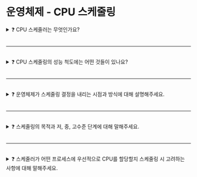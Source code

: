 # 운영체제 - CPU 스케줄링

<details>

<summary>❓ CPU 스케줄러는 무엇인가요?</summary>

### ❓ CPU 스케줄러는 무엇인가요?

<br>

* **CPU 스케줄러란?**

  컴퓨터의 중앙처리장치(CPU)가 여러 프로세스들 간에 어떤 순서로 실행될지 결정하는 컴퓨터 운영체제의 핵심 구성 요소
  
  ![image](https://github.com/Shortudy-10th/tech-for-developer/assets/32262904/44dc4509-e993-4bc1-988d-8fff2fba6f67)
  
  다양한 요소를 고려해 프로세스 스케줄링을 수행하며 프로세스 상태를 변화시킴


<br>


* **CPU 스케줄러가 하는 역할**

  * 프로세스 스위칭 관리
    * 프로세스의 스위칭을 관리하고 효율적을 수행함
  * 우선순위 결정
    *  프로세스의 우선순위에 따라 어떤 프로세스을 먼저 실행할지 결정함
  * 공정한 자원 할당
    * 모든 프로세스가 공정하게 CPU를 할당받도록 관리함
  * 응답 시간 최적화
    * 사용자와 상호작용하는 프로세스에 대한 빠른 응답 시간을 보장하기 위해 CPU 스케줄링을 조정함



</details>

<br>

---

<br>

<details>

<summary>❓ CPU 스케줄링의 성능 척도에는 어떤 것들이 있나요?</summary>

### ❓ CPU 스케줄링의 성능 척도에는 어떤 것들이 있나요?

<br>

CPU 스케줄링의 성능 척도는 크게 시스템 관점과 사용자 관점으로 나뉜다.

### 시스템 관점
성능 척도  | 설명
--    | --
**CPU 이용률** | CPU가 쉬지 않고 일한 시간의 비율. 높을 수록 좋다. CPU 스케줄링에 따라 이용률이 변경될 수 있음
**처리량(Throughput)** | 단위시간당 처리량. 시스템 입장에서 얼마나 많은 일을 했는가를 나타내며 높을수록 좋다

### 사용자 관점
성능 척도 | 설명
-- | --
**소요시간, 반환시간** | CPU burst에 들어와서, I/O burst가 될 때까지의 전체 시간의 합. Ready Queue에서 기다린 시간 + 실제로 CPU를 사용한 시간
**대기시간** | CPU를 사용하기 위해 기다린 전체 시간의 합. CPU burst에 들어와서 프로세스는 CPU를 얻고 뺏기를 반복하는 데, I/O burst 상태에 되기 직전까지 Ready Queue에서 CPU 사용을 위해 기다린 전체 시간의 합
**응답 시간** | 특정 프로세스가 CPU를 사용하기 위해 들어와서 CPU를 최초로 사용하기까지 걸리는 시간. CPU burst로 들어와 최초로 CPU를 얻기까지 걸리는 시간. 대부분의 프로세스는 preemptive이므로 이 시간이 응답 시간으로 측정됩니다.


+) 응답시간, 대기시간, 반환시간, 실행시간

<img src="https://github.com/Shortudy-10th/tech-for-developer/assets/64778589/15a79824-d2c5-4060-a003-fc079f1500d0" width="800">

</details>

<br>

---

<br>

<details>

<summary>❓ 운영체제가 스케줄링 결정을 내리는 시점과 방식에 대해 설명해주세요.</summary>

### ❓ 운영체제가 스케줄링 결정을 내리는 시점과 방식에 대해 설명해주세요.

<br>

- **스케줄링 결정 시점 -> CPU 점유 프로세스를 다른 프로세스로 전환할 때**
  * **프로세스 생성**: 새로운 프로세스가 생성되거나 실행 가능한 상태로 변경될 때, 운영체제는 이 프로세스에 CPU를 할당할지 여부를 결정한다.
  
  * **프로세스 종료**: 프로세스가 종료되면 해당 프로세스에 할당된 CPU 자원을 반환하고, 다음으로 실행될 프로세스를 선택한다.
  
  * **인터럽트 및 시그널**: 외부 이벤트나 프로세스 내부에서 발생한 인터럽트 또는 시그널에 응답하여, 운영체제는 현재 실행 중인 프로세스를 일시 중단하고 다른 프로세스로 전환할 수 있다.
  
  * **시간 할당량 초과**: CPU 할당 시간이 만료된 경우, 해당 프로세스는 준비 상태로 이동하고 다른 프로세스에게 CPU를 할당한다.
  
  * **I/O 요청**: 프로세스가 I/O 작업을 요청하면, 해당 프로세스는 대기 상태로 전환되고, 다른 실행 가능한 프로세스가 CPU를 할당 받는다.
  
  * **우선순위 변경**: 프로세스의 우선순위가 변경되거나, 운영체제가 더 높은 우선순위의 프로세스에게 CPU를 할당하도록 결정할 수 있다.

<br>

- **스케줄링 방식**
  - **선점형 스케줄링**
    -  프로세스가 실행 중에 다른 프로세스가 CPU를 강제로 빼앗아 사용할 수 있는 스케줄링 방식
    -  시간 할당량이나 우선순위에 따라 프로세스를 전환
    -  Round Robin, Priority Scheduling 등
  
  - **비선점형 스케줄링**
    -  프로세스가 CPU를 스스로 반납하기 전까지 실행을 계속할 수 있는 스케줄링 방식
    -  프로세스가 끝나거나 I/O 요청을 하면 CPU를 반환
    -  FCFS (First-Come, First-Served), SJF (Shortest Job First)

</details>

<br>

---

<br>

<details>

<summary>❓ 스케줄링의 목적과 저, 중, 고수준 단계에 대해 말해주세요.</summary>

### ❓ 스케줄링의 목적과 저, 중, 고수준 단계에 대해 말해주세요.

<br>

- **스케줄링의 목적**

  |**목적**||
  |---|---|
  |**공평성**|모든 프로세스가 자원을 공평하게 배정받아야 하며, 특정 프로세스가 배제되어서는 안 됨|
  |**효율성**|시스템 자원을 놀리는 시간 없이 스케줄링해야 함|
  |**안정성**|우선순위를 사용하여 중요한 프로세스가 먼저 처리되도록 해야 함|
  |**반응 시간 보장**|응답이 없는 경우 사용자는 시스템이 멈춘 것으로 가정하기 때문에 시스템은 적절한 시간 안에 프로세스의 요구에 반응해야 함|
  |**무한 연기 방지**|특정 프로세스의 작업이 무한히 연기되어서는 안 됨|

<br>

- **단계별 스케줄링**

  <img src="https://github.com/Shortudy-10th/tech-for-developer/assets/64778589/1fc0d4c8-d7f9-4a2c-a3e7-9b9b61aad212" width="550">
  
  * **고수준 스케줄링**
     * long-term scheduling, job scheduling, admission scheduling
     * 가장 큰 틀에서 이루어지는 CPU 스케줄링으로 **시스템 내의 전체 작업 수를 조절**
     *  시스템 과부하를 막기 위해 어떤 작업을 시스템이 받아들일지 또는 거부할지를 결정하므로 시스템 내에서 동작 시에 실행 가능한 프로세스의 총개수가 정해짐
     * 새로운 작업을 시스템에 추가하거나, 현재 실행 중인 작업들 간의 우선순위를 조정하거나 변경할 때 사용
     * 주로 메인프레임 같은 큰 시스템에서 규모가 큰 일괄 작업을 처리할 때 사용함
  * **중간 수준 스케줄링**
     * 중지(suspend)와 활성화(active)로 **전체 시스템의 활성화된 프로세스 수를 조절함**
       * 프로세스가 활성화된 후에도 여러 요인으로 시스템 과부하가 걸릴 수 있기 때문
     * 이로 인해 저수준 스케줄링이 원만하게 이루어지도록 완충하는 역할을 함
     * 보류된 프로세스는 여유가 생기면 다시 활성화됨
     * 스왑아웃(메모리에 적재된 프로세스를 디스크로 옮기는 작업) 및 스왑인(디스크에 저장된 프로세스를 메모리로 다시 로드하는 작업) 작업을 통해 메모리에 적재될 프로세스를 결정하고 메모리 공간을 확보함
  * **저수준 스케줄링**
     * short-term scheduling
     * 가장 작은 단위의 스케줄링으로 어떤 프로세스에 CPU를 할당할지, 어떤 프로세스를 대기 상태로 보낼지 등을 결정
     * 중간 수준의 스케줄링은 프로세스를 보류 상태로 보내고, 저수준 스케줄링은 대기 상태로 보냄
     * **스케줄링에 대해 공부하는 대부분의 내용이 이 저수준 스케줄링**
       * 즉, 준비 상태 <-> 실행 상태 <-> 대기 상태 등 프로세스의 상태 변화가 여기서 일어남

</details>

<br>

---

<br>

<details>

<summary>❓ 스케줄러가 어떤 프로세스에 우선적으로 CPU를 할당할지 스케줄링 시 고려하는 사항에 대해 말해주세요.</summary>

### ❓ 스케줄러가 어떤 프로세스에 우선적으로 CPU를 할당할지 스케줄링 시 고려하는 사항에 대해 말해주세요.

<br>

* **preemptive vs non-preemptive**
   * 선점형 스케줄링 : 프로세스가 CPU를 할당받아 실행 중이더라도 운영체제가 CPU를 강제로 빼앗을 수 있는 방식
      * CPU 처리 시간이 매우 긴 프로세스가 CPU 사용 독점을 막을 수 있어 효율적인 운영이 가능
      * 하지만 잦은 Context Switching 으로 오버헤드가 많이 발생
   * 비선점형 스케줄링 : 프로세스가 CPU를 점유하고 있다면 이를 빼앗을 수 없는 방식
      * 필요한 문맥 교환만 일어나기 때문에 오버헤드가 상대적으로 적지만 프로세스의 배치에 따라 효율성 차이가 많이 남

* **CPU bound vs I/O bound**
   * 프로세스가 대기 상태에 있다가 CPU를 할당받아 실행하면 CPU burst, 입출력 작업을 하면 I/O burst
   * CPU bound process(CPU 집중 프로세스) : CPU를 많이 사용하여 CPU burst가 많은 프로세스
   * I/O bound process(입출력 집중 프로세스) : 입출력을 많이 사용해 I/O burst가 많은 프로세스
   * 두 프로세스가 같이 대기상태에 있다면 입출력 집중 프로세스에 먼저 CPU를 할당시키는 것이 더 효율적
      * 왜냐하면 입출력 집중 프로세스는 CPU를 빠르게 쓰고 입출력 버스트를 하러 나가기 때문에 다른 프로세스가 오래 기다리지 않아도 됨

* **전면 프로세스 vs 후면 프로세스**
   * 전면 프로세스 : GUI를 사용하는 운영체제에서 화면의 맨 앞에 놓여 현재 입출력이 사용됨
      *  사용자와 상호작용이 가능해 상호작용 프로세스라고도 불림 (워드 프로세스)
   * 후면 프로세스 : 사용자의 입력 없이 작동하여 일괄 작업 프로세스라고 불림 (압축 프로세스)
   * 전면 프로세스는 사용자의 요구에 즉각 즉각 반응해야 하지만 후면 프로세스는 그럴 필요가 없음
      *  따라서 전면 프로세스를 먼저 처리해 줘야 함

<br>

* **프로세스 우선순위**

  ![image](https://github.com/Shortudy-10th/tech-for-developer/assets/64778589/e98875a7-6513-427e-8cfe-17608f1292f9)
   * CPU 스케줄러 대부분은 프로세스에 우선순위를 매겨 우선순위가 높은(우선순위 숫자가 작은) 프로세스부터 처리되도록 함

</details>

<br>
